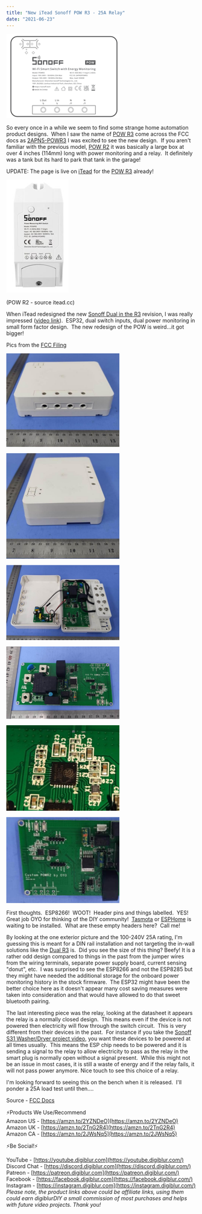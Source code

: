 ```yaml
---
title: "New iTead Sonoff POW R3 - 25A Relay"
date: "2021-06-23"
---
```


[![](images/sonoff_powr3-300x223.png)](http://135.148.73.218:8080/wp-content/uploads/2021/06/sonoff_powr3.png)

  

So every once in a while we seem to find some strange home automation product designs.  When I saw the name of [POW R3](https://shrsl.com/31kyj) come across the FCC docs as [2APN5-POWR3](https://fccid.io/2APN5POWR3) I was excited to see the new design.  If you aren't familiar with the previous model, [POW R2](https://geni.us/e3waX3) it was basically a large box at over 4 inches (114mm) long with power monitoring and a relay.  It definitely was a tank but its hard to park that tank in the garage!  

UPDATE: The page is live on [iTead](https://shrsl.com/31kyj) for the [POW R3](https://shrsl.com/31kyj) already!

[![](images/POWR2_01-166x300.jpg)](http://135.148.73.218:8080/wp-content/uploads/2021/06/POWR2_01.jpg)

(POW R2 - source itead.cc)

When iTead redesigned the new [Sonoff Dual in the R3](https://geni.us/2SFcYyE) revision, I was really impressed ([video link](https://youtu.be/VT6bY-iSveI)).  ESP32, dual switch inputs, dual power monitoring in small form factor design.  The new redesign of the POW is weird...it got bigger!

Pics from the [FCC Filing](https://fccid.io/2APN5POWR3)

[![](images/powr3_ext1-300x248.png)](http://135.148.73.218:8080/wp-content/uploads/2021/06/powr3_ext1.png)

  

[![](images/powr3_ext3-300x280.png)](http://135.148.73.218:8080/wp-content/uploads/2021/06/powr3_ext3.png)

  

[![](images/powr3_int1-300x199.png)](http://135.148.73.218:8080/wp-content/uploads/2021/06/powr3_int1.png)

  

[![](images/powr3_int2-300x192.png)](http://135.148.73.218:8080/wp-content/uploads/2021/06/powr3_int2.png)

  

[![](images/powr3_int3-300x227.png)](http://135.148.73.218:8080/wp-content/uploads/2021/06/powr3_int3.png)

  

[![](images/powr3_int2-2B-25282-2529-300x228.png)](http://135.148.73.218:8080/wp-content/uploads/2021/06/powr3_int2-2B-25282-2529.png)

  

First thoughts.  ESP8266!  WOOT!  Header pins and things labelled.  YES!  Great job OYO for thinking of the DIY community!  [Tasmota](https://tasmota.github.io/docs/) or [ESPHome](https://esphome.io/) is waiting to be installed.  What are these empty headers here?  Call me! 

By looking at the one exterior picture and the 100-240V 25A rating, I'm guessing this is meant for a DIN rail installation and not targeting the in-wall solutions like the [Dual R3](https://geni.us/2SFcYyE) is.  Did you see the size of this thing? Beefy! It is a rather odd design compared to things in the past from the jumper wires from the wiring terminals, separate power supply board, current sensing "donut", etc.  I was surprised to see the ESP8266 and not the ESP8285 but they might have needed the additional storage for the onboard power monitoring history in the stock firmware.  The ESP32 might have been the better choice here as it doesn't appear many cost saving measures were taken into consideration and that would have allowed to do that sweet bluetooth pairing.

The last interesting piece was the relay, looking at the datasheet it appears the relay is a normally closed design.  This means even if the device is not powered then electricity will flow through the switch circuit.  This is very different from their devices in the past.  For instance if you take the [Sonoff S31 Washer/Dryer project video](https://youtu.be/q6aCfDDEkwE), you want these devices to be powered at all times usually.  This means the ESP chip needs to be powered and it is sending a signal to the relay to allow electricity to pass as the relay in the smart plug is normally open without a signal present.  While this might not be an issue in most cases, it is still a waste of energy and if the relay fails, it will not pass power anymore. Nice touch to see this choice of a relay. 

I'm looking forward to seeing this on the bench when it is released.  I'll ponder a 25A load test until then....

Source - [FCC Docs](https://fccid.io/2APN5POWR3)

⚡Products We Use/Recommend  
Amazon US - [https://amzn.to/2YZNDeO](https://amzn.to/2YZNDeO)  
Amazon UK - [https://amzn.to/2TnG2R4](https://amzn.to/2TnG2R4)  
Amazon CA - [https://amzn.to/2JWsNq5](https://amzn.to/2JWsNq5)  
  

⚡Be Social!⚡

YouTube - [https://youtube.digiblur.com](https://youtube.digiblur.com/)  
Discord Chat - [https://discord.digiblur.com](https://discord.digiblur.com/)  
Patreon - [https://patreon.digiblur.com](https://patreon.digiblur.com/)  
Facebook - [https://facebook.digiblur.com](https://facebook.digiblur.com/)  
Instagram - [https://instagram.digiblur.com](https://instagram.digiblur.com/)  
_Please note, the product links above could be affiliate links, using them could earn digiblurDIY a small commission of most purchases and helps with future video projects. Thank you!_
